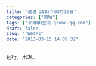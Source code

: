 ```yaml
---
title: "说说 2013年03月15日"
categories: ["嘀咕"]
tags: ["来自QQ空间 qzone.qq.com"]
draft: false
slug: "rW6fXz"
date: "2013-03-15 14:09:32"
---
```


远行，出发。
